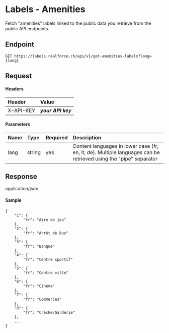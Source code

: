# Labels - Amenities
Fetch "amenities" labels linked to the public data you retrieve from the public API endpoints.

## Endpoint
```
GET https://labels.realforce.ch/api/v1/get-amenities-labels?lang={lang}
```

## Request

#### Headers

| Header | Value        |
| :--- |:-------------|
| X-API-KEY | **_your API key_** |

#### Parameters

| Name        | Type   | Required | Description                                                                                                      |
|:------------|:-------|:---------|:-----------------------------------------------------------------------------------------------------------------|
| lang        | string | yes      | Content languages in lower case (fr, en, it, de). Multiple languages can be retrieved using the "pipe" separator |


## Response
application/json

#### Sample

```
{
    "1": {
        "fr": "Aire de jeu"
    },
    "2": {
        "fr": "Arrêt de bus"
    },
    "3": {
        "fr": "Banque"
    },
    "4": {
        "fr": "Centre sportif"
    },
    "5": {
        "fr": "Centre ville"
    },
    "6": {
        "fr": "Cinéma"
    },
    "7": {
        "fr": "Commerces"
    },
    "8": {
        "fr": "Crèche/Garderie"
    },
    ...
}
```
